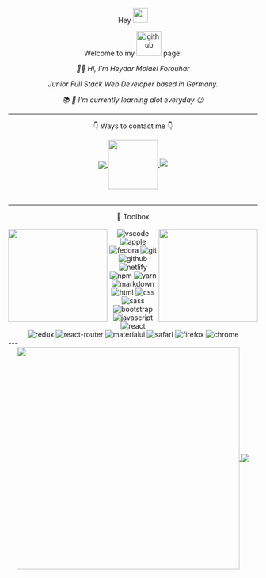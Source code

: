 <!---
<p align="center"> Hey  <img src="" width="30px"> </p>
<p align="center">Welcome to my <img width=20 src="https://github.githubassets.com/images/modules/logos_page/Octocat.png"  alt="github"/> page!</p>
<p align="center">👋 Hi, I’m Heydar Molaei Forouhar</p>
<p align="center">👀 I’m Junior Full Stack Web Developer based in Germany </p>

<p align="center">🌱 I’m currently learning alot everyday 😉</p>
<p align="center"> 📫 How to reach me: www.linkedin.com/in/heydar-molaei-forouhar </p>


<a href="https://github.com/Heman-Development/github-readme-stats">
  <img align="center" src="https://github-readme-stats-heman-development.vercel.app/api/top-langs/?username=Heman-Development&layout=compact&custom_title=Heman-Develpment" />
</a> 


<a href="#">
  <img width=450 align="center" src="https://github-readme-stats-heman-development.vercel.app/api?username=Heman-Development&count_private=true&show_icons=true&custom_title=GitHub Stats" />
</a>
--->

<p align="center"> Hey  <img src="https://raw.githubusercontent.com/MartinHeinz/MartinHeinz/master/wave.gif" width="30px"> </p>
<p align="center">Welcome to my <img width=50 src="https://github.githubassets.com/images/modules/logos_page/Octocat.png"  alt="github"/> page!</p>
<p align="center"><i> 🙋‍♂️ Hi, I’m Heydar Molaei Forouhar </i></p>
<p align="center"><i>Junior Full Stack Web Developer based in Germany.</i></p>
<p align="center"><i>📚 🌱 I’m currently learning alot everyday 😉</i></p>
<hr/>
<p align="center">👇 Ways to contact me 👇</p>
<div align="center"> 
<a href="https://www.linkedin.com/in/heydar-molaei-forouhar">
  <img align="center" src="https://media1.giphy.com/media/QTfbmaD7JZqHpmVtvT/giphy.gif?cid=6c09b9520843a68955687c99ea187253c3557a476d8ccf94&rid=giphy.gif&ct=g" />
</a>  
<a href="#">
  <img align="center" width="100" src="https://camo.githubusercontent.com/ec0df7b334d15078e980be8f26f35f1bd6f004eaa4a121db42fed361360c1817/68747470733a2f2f6d656469612e67697068792e636f6d2f6d656469612f4c6e516a7057614f4e386e68723231764e572f67697068792e676966" />
</a> 
<a href="mailto:heydarforouhar@gmail.com">
  <img src="https://img.shields.io/badge/mail-007aff?style=for-the-badge&logo=icloud&logoColor=white" />
</a> 
</div>
<br/>

<hr/>
<div align="center">🧰 Toolbox</div>
<br/>
<a href="#">
  <img align="left" width=200 height=188 align="left" src="https://raw.githubusercontent.com/rahul-jha98/rahul-jha98/main/techstack.gif" />
</a>  
<a href="#">
  <img align="right" width=200 height=188 src="https://camo.githubusercontent.com/62da68eb62b1e5f175f7d1f0191dd89a653d7908feb22d37d4a0ab07365d6791/68747470733a2f2f6d656469612e67697068792e636f6d2f6d656469612f4d3967624264396e6244724f5475314d71782f67697068792e676966" />
</a> 
<div align="center">
<img src="https://img.shields.io/badge/Visual_Studio_Code-0078D4?style=flat&logo=visual%20studio%20code&logoColor=white" alt="vscode"/> <img src="https://img.shields.io/badge/Mac%20Mini%20M1-lightgrey?style=flat&logo=apple" alt="apple"/>
<img src="https://img.shields.io/badge/Fedora-294172?style=flat&logo=fedora&logoColor=white" alt="fedora"/> 
<img src="https://img.shields.io/badge/Git-F05032?style=flat&logo=git&logoColor=white" alt="git"/> <img src="https://img.shields.io/badge/GitHub-100000?style=flat&logo=github&logoColor=white" alt="github"/>
<img src="https://img.shields.io/badge/Netlify-00C7B7?style=flat&logo=netlify&logoColor=white" alt="netlify"/>
<img src="https://img.shields.io/badge/npm-CB3837?style=flat&logo=npm&logoColor=white" alt="npm"/> 
<img src="https://img.shields.io/badge/Yarn-2C8EBB?style=flat&logo=yarn&logoColor=white" alt="yarn"/>
<img src="https://img.shields.io/badge/Markdown-000000?style=flat&logo=markdown&logoColor=white" alt="markdown"/> <img src="https://img.shields.io/badge/HTML5-E34F26?style=flat&logo=html5&logoColor=white" alt="html"/> 
<img src="https://img.shields.io/badge/CSS3-1572B6?style=flat&logo=css3&logoColor=white" alt="css"/>
<img src="https://img.shields.io/badge/Sass-CC6699?style=flat&logo=sass&logoColor=white" alt="sass"/>
<img src="https://img.shields.io/badge/Bootstrap-563D7C?style=flat&logo=bootstrap&logoColor=white" alt="bootstrap"/>
<img src="https://img.shields.io/badge/JavaScript-F7DF1E?style=flat&logo=javascript&logoColor=black" alt="javascript"/> <img src="https://img.shields.io/badge/React-20232A?style=flat&logo=react&logoColor=61DAFB" alt="react"/>
<img src="https://img.shields.io/badge/Redux-593D88?style=flat&logo=redux&logoColor=white" alt="redux"/>
<img src="https://img.shields.io/badge/React_Router-CA4245?style=flat&logo=react-router&logoColor=white" alt="react-router"/>
<img src="https://img.shields.io/badge/Material--UI-0081CB?style=flat&logo=material-ui&logoColor=white" alt="materialui"/>
<img src="https://img.shields.io/badge/Safari-FF1B2D?style=flat&logo=Safari&logoColor=white" alt="safari"/> <img src="https://img.shields.io/badge/Firefox_Browser-FF7139?style=flat&logo=Firefox-Browser&logoColor=white" alt="firefox"/>
<img src="https://img.shields.io/badge/Google_chrome-4285F4?style=flat&logo=Google-chrome&logoColor=white" alt="chrome"/>
</div>
</div>
---
<div align="center">
<a href="https://github.com/Heman-Development/github-readme-stats">
  <img width=450 align="center" src="https://github-readme-stats-Heman-Development.vercel.app/api?username=Heman-Development&count_private=true&show_icons=true&bg_color=66000000&text_color=5D6D7E&title_color=0078FF&border_color=66000000&custom_title=GitHub Stats" />
</a>
<a href="https://github.com/Heman-Development/github-readme-stats">
  <img card_width=450 align="center" src="https://github-readme-stats-Heman-Development.vercel.app/api/top-langs/?username=Heman-Development&layout=compact&bg_color=66000000&text_color=5D6D7E&title_color=0078FF&border_color=66000000&langs_count=4" />
</a> 
</div>


<!---
Heman-Development/Heman-Development is a ✨ special ✨ repository because its `README.md` (this file) appears on your GitHub profile.
You can click the Preview link to take a look at your changes.
--->
